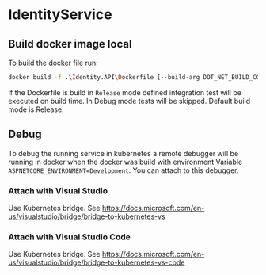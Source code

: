 # IdentityService

## Build docker image local

To build the docker file run:

```bash
docker build -f .\Identity.API\Dockerfile [--build-arg DOT_NET_BUILD_CONFIG=Release|Debug] -t git.knet/wekode/gospel-academy/identityservice:dev .
```

If the Dockerfile is build in `Release` mode defined integration test will be executed on build time. In Debug mode tests will be skipped. Default build mode is Release.

## Debug

To debug the running service in kubernetes a remote debugger will be running in docker when the docker was build with environment Variable `ASPNETCORE_ENVIRONMENT=Development`. 
You can attach to this debugger.

### Attach with Visual Studio

Use Kubernetes bridge. See https://docs.microsoft.com/en-us/visualstudio/bridge/bridge-to-kubernetes-vs

### Attach with Visual Studio Code

Use Kubernetes bridge. See https://docs.microsoft.com/en-us/visualstudio/bridge/bridge-to-kubernetes-vs-code